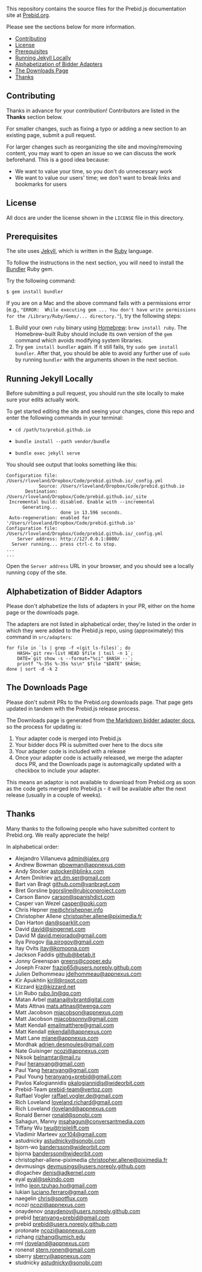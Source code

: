 This repository contains the source files for the Prebid.js documentation site at [Prebid.org](http://prebid.org).

Please see the sections below for more information.

+ [Contributing](#contributing)
+ [License](#license)
+ [Prerequisites](#prerequisites)
+ [Running Jekyll Locally](#running-jekyll-locally)
+ [Alphabetization of Bidder Adapters](#alphabetization-of-bidder-adaptors)
+ [The Downloads Page](#the-downloads-page)
+ [Thanks](#thanks)

<a name="contributing" />

## Contributing

Thanks in advance for your contribution!  Contributors are listed in the **Thanks** section below.

For smaller changes, such as fixing a typo or adding a new section to an existing page, submit a pull request.

For larger changes such as reorganizing the site and moving/removing content, you may want to open an issue so we can discuss the work beforehand.  This is a good idea because:

+ We want to value your time, so you don't do unnecessary work
+ We want to value our users' time; we don't want to break links and bookmarks for users

<a name="license" />

## License

All docs are under the license shown in the `LICENSE` file in this directory.

<a name="prerequisites" />

## Prerequisites

The site uses [Jekyll](http://jekyllrb.com/), which is written in the [Ruby](http://www.ruby-lang.org/en/) language.

To follow the instructions in the next section, you will need to install the [Bundler](http://bundler.io/) Ruby gem.

Try the following command:

```
$ gem install bundler
```

If you are on a Mac and the above command fails with a permissions error (e.g., `"ERROR:  While executing gem ... You don't have write permissions for the /Library/Ruby/Gems/... directory."`), try the following steps:

1. Build your own `ruby` binary using [Homebrew](https://brew.sh/): `brew install ruby`.  The Homebrew-built Ruby should include its own version of the `gem` command which avoids modifying system libraries.
2. Try `gem install bundler` again.  If it still fails, try `sudo gem install bundler`.  After that, you should be able to avoid any further use of `sudo` by running `bundler` with the arguments shown in the next section.

<a name="running-jekyll-locally" />

## Running Jekyll Locally

Before submitting a pull request, you should run the site locally to make sure your edits actually work.

To get started editing the site and seeing your changes, clone this repo and enter the following commands in your terminal:

- `cd /path/to/prebid.github.io`

- `bundle install --path vendor/bundle`

- `bundle exec jekyll serve`

You should see output that looks something like this:

```
Configuration file: /Users/rloveland/Dropbox/Code/prebid.github.io/_config.yml  
            Source: /Users/rloveland/Dropbox/Code/prebid.github.io  
       Destination: /Users/rloveland/Dropbox/Code/prebid.github.io/_site  
 Incremental build: disabled. Enable with --incremental  
      Generating...   
                    done in 13.596 seconds.  
 Auto-regeneration: enabled for '/Users/rloveland/Dropbox/Code/prebid.github.io'  
Configuration file: /Users/rloveland/Dropbox/Code/prebid.github.io/_config.yml  
    Server address: http://127.0.0.1:8080/  
  Server running... press ctrl-c to stop.  
...  
...  
```

Open the `Server address` URL in your browser, and you should see a locally running copy of the site.

<a name="alphabetization-of-bidder-adaptors" />

## Alphabetization of Bidder Adaptors

Please don't alphabetize the lists of adapters in your PR, either on the home page or the downloads page.

The adapters are not listed in alphabetical order, they're listed in the order in which they were added to the Prebid.js repo, using (approximately) this command in `src/adapters`:

```
for file in `ls | grep -f <(git ls-files)`; do
    HASH=`git rev-list HEAD $file | tail -n 1`;
    DATE=`git show -s --format="%ci" $HASH --`;
    printf "%-35s %-35s %s\n" $file "$DATE" $HASH;
done | sort -d -k 2
```

<a name="the-downloads-page" />

## The Downloads Page

Please don't submit PRs to the Prebid.org downloads page. That page gets updated in tandem with the Prebid.js release process.

The Downloads page is generated from [the Markdown bidder adapter docs](https://github.com/prebid/prebid.github.io/tree/master/dev-docs/bidders), so the process for updating is:

1. Your adapter code is merged into Prebid.js
2. Your bidder docs PR is submitted over here to the docs site
3. Your adapter code is included with a release
4. Once your adapter code is actually released, we merge the adapter docs PR, and the Downloads page is automagically updated with a checkbox to include your adapter.

This means an adaptor is not available to download from Prebid.org as soon as the code gets merged into Prebid.js - it will be available after the next release (usually in a couple of weeks).

<a name="thanks" />

## Thanks

Many thanks to the following people who have submitted content to Prebid.org.  We really appreciate the help!

In alphabetical order:

+ Alejandro Villanueva <admin@ialex.org>
+ Andrew Bowman <gbowman@appnexus.com>
+ Andy Stocker <astocker@blinkx.com>
+ Artem Dmitriev <art.dm.ser@gmail.com>
+ Bart van Bragt <github.com@vanbragt.com>
+ Bret Gorsline <bgorsline@rubiconproject.com>
+ Carson Banov <carson@spanishdict.com>
+ Casper van Wezel <casper@poki.com>
+ Chris Hepner <me@chrishepner.info>
+ Christopher Allene <christopher.allene@piximedia.fr>
+ Dan Harton <dan@sparklit.com>
+ David <david@singernet.com>
+ David M <david.mejorado@gmail.com>
+ Ilya Pirogov <ilja.pirogov@gmail.com>
+ Itay Ovits <itay@komoona.com>
+ Jackson Faddis <github@betab.it>
+ Jonny Greenspan <greens@cooper.edu>
+ Joseph Frazer <frazjp65@users.noreply.github.com>
+ Julien Delhommeau <jdelhommeau@appnexus.com>
+ Kir Apukhtin <kirill@roxot.com>
+ Kizzard <kiz@kizzard.net>
+ Lin Rubo <rubo.lin@qq.com>
+ Matan Arbel <matana@ybrantdigital.com>
+ Mats Attnas <mats.attnas@twenga.com>
+ Matt Jacobson <mjacobson@appnexus.com>
+ Matt Jacobson <mjacobsonny@gmail.com>
+ Matt Kendall <emailmatthere@gmail.com>
+ Matt Kendall <mkendall@appnexus.com>
+ Matt Lane <mlane@appnexus.com>
+ Mordhak <adrien.desmoules@gmail.com>
+ Nate Guisinger <ncozi@appnexus.com>
+ Niksok <belnamtar@mail.ru>
+ Paul <heranyang@gmail.com>
+ Paul Yang <heranyang@gmail.com>
+ Paul Young <heranyang+prebid@gmail.com>
+ Pavlos Kalogiannidis <pkalogiannidis@wideorbit.com>
+ Prebid-Team <prebid-team@vertoz.com>
+ Raffael Vogler <raffael.vogler.de@gmail.com>
+ Rich Loveland <loveland.richard@gmail.com>
+ Rich Loveland <rloveland@appnexus.com>
+ Ronald Berner <ronald@sonobi.com>
+ Sahagun, Manny <msahagun@conversantmedia.com>
+ Tiffany Wu <twu@triplelift.com>
+ Vladimir Marteev <xor104@gmail.com>
+ astudnicky <astudnicky@sonobi.com>
+ bjorn-wo <bandersson@wideorbit.com>
+ bjorna <bandersson@wideorbit.com>
+ christopher-allene-piximedia <christopher.allene@piximedia.fr>
+ devmusings <devmusings@users.noreply.github.com>
+ dlogachev <denis@adkernel.com>
+ eyal <eyal@sekindo.com>
+ lntho <leon.tzuhao.ho@gmail.com>
+ lukian <luciano.ferraro@gmail.com>
+ naegelin <chris@spotflux.com>
+ ncozi <ncozi@appnexus.com>
+ onaydenov <onaydenov@users.noreply.github.com>
+ prebid <heranyang+prebid@gmail.com>
+ prebid <prebid@users.noreply.github.com>
+ protonate <ncozi@appnexus.com>
+ rizhang <rizhang@umich.edu>
+ rml <rloveland@appnexus.com>
+ ronenst <stern.ronen@gmail.com>
+ sberry <sberry@appnexus.com>
+ studnicky <astudnicky@sonobi.com>
